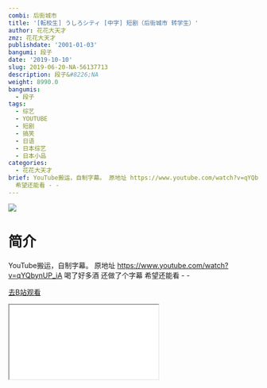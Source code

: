```yaml
---
combi: 后街城市
title: '[転校生] うしろシティ [中字] 短剧（后街城市 转学生）'
author: 花花大天才
zmz: 花花大天才
publishdate: '2001-01-03'
bangumi: 段子
date: '2019-10-10'
slug: 2019-06-20-NA-56137713
description: 段子&#8226;NA
weight: 8990.0
bangumis:
  - 段子
tags:
  - 综艺
  - YOUTUBE
  - 短剧
  - 搞笑
  - 日语
  - 日本综艺
  - 日本小品
categories:
  - 花花大天才
brief: YouTube搬运，自制字幕。 原地址 https://www.youtube.com/watch?v=qYQbynUP_iA 喝了好多酒 还做了个字幕
  希望还能看 - -
---
```

![](https://raw.githubusercontent.com/tcgriffith/owaraisite/master/static/tmpimg/c80a7f1182342a58c14974c805967f3e8b107662.jpg.480.jpg)
# 简介  
YouTube搬运，自制字幕。
原地址   https://www.youtube.com/watch?v=qYQbynUP_iA
喝了好多酒 还做了个字幕  希望还能看 - -  

[去B站观看](https://www.bilibili.com/video/av56137713/)
<div class ="resp-container"><iframe class="testiframe" src="//player.bilibili.com/player.html?aid=56137713"", scrolling="no", allowfullscreen="true" > </iframe></div> 
